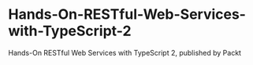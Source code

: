 # Hands-On-RESTful-Web-Services-with-TypeScript-2
Hands-On RESTful Web Services with TypeScript 2, published by Packt

